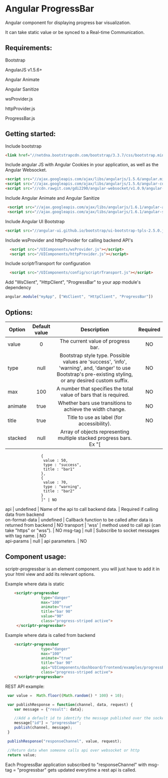# Angular ProgressBar 
 
  Angular component for displaying progress bar visualization.
  
  It can take static value or be synced to a Real-time Communication. 

## Requirements:

  Bootstrap
  
  AngularJS v1.5.6+
  
  Angular Animate 
  
  Angular Sanitize
  
  wsProvider.js
  
  httpProvider.js
  
  ProgressBar.js
  
## Getting started:

  Include bootstrap
  
  ```html
  <link href="//netdna.bootstrapcdn.com/bootstrap/3.3.7/css/bootstrap.min.css" rel="stylesheet">
  ```
  
  Include angular JS with Angular Cookies in your application, as well as the Angular Websocket.
  
  ```html
  <script src="//ajax.googleapis.com/ajax/libs/angularjs/1.5.6/angular.min.js"></script>
  <script src="//ajax.googleapis.com/ajax/libs/angularjs/1.5.6/angular-cookies.js"></script>
  <script src="//cdn.rawgit.com/gdi2290/angular-websocket/v1.0.9/angular-websocket.min.js"></script>
  ```
  
  Include Angular Animate and Angular Sanitize
  
  ```html
   <script src="//ajax.googleapis.com/ajax/libs/angularjs/1.6.1/angular-animate.js"></script>
   <script src="//ajax.googleapis.com/ajax/libs/angularjs/1.6.1/angular-sanitize.js"></script>
   ```
   
  Include  Angular UI Bootstrap
   
  ```html
  <script src="//angular-ui.github.io/bootstrap/ui-bootstrap-tpls-2.5.0.js"></script>
  ```
  
  Include wsProvider and httpProvider for calling backend API's
  
  ```html
    <script src="/UIComponents/wsProvider.js"></script>
    <script src="/UIComponents/httpProvider.js"></script>
  ```
  
  Include scriptrTransport for configuration
  
  ```html
    <script src="/UIComponents/config/scriptrTransport.js"></script>
  ```
  
  Add "WsClient", "HttpClient", "ProgressBar" to your app module's dependency
  
  ```javascript
  angular.module("myApp", ["WsClient", "HttpClient", "ProgressBar"])
  ```
  
## Options:

| Option        | Default value   | Description   | Required   |
| ------------- |:-------------:|:-------------:|:-------------:|
  value | 0 | The current value of progress bar. | NO
  type      | null | Bootstrap style type. Possible values are 'success', 'info', 'warning', and, 'danger' to use Bootstrap's pre-existing styling, or any desired custom suffix. | NO
  max     | 100	 | A number that specifies the total value of bars that is required. | NO
  animate     | true |  Whether bars use transitions to achieve the width change. | NO
  title     | true |  Title to use as label (for accessibility). | NO
  stacked     | null | Array of objects representing multiple stacked progress bars. Ex "[
                    {
                     value : 50,
                     type : "success",
                     title : "bar1"
                    },
                    {
                     value : 70,
                     type : "warning",
                     title : "bar2"
                    }
                    ]" | NO
  api       | undefined    | 	Name of the api to call backend data.		| Required if calling data from backend	 
  on-format-data | undefined | Callback function to be called after data is returned from backend | NO
  transport |  'wss'     | 	method used to call api (can take "https" or "wss").		 | NO
  msg-tag   | null      | 	Subscribe to socket messages with tag name.		| NO     
  api-params  | null       | 	api parameters.  					| NO
  
  
## Component usage:

scriptr-progressbar is an element component. you will just have to add it in your html view and add its relevant options.

Example where data is static

 ```html
     <scriptr-progressbar
                 type="danger"
                 max="100"
                 animate="true"
                 title="bar 90"
                 value="90"
                 class="progress-striped active">
      </scriptr-progressbar>
  ```
  
Example where data is called from backend

 ```html
     <scriptr-progressbar
                 type="danger"
                 max="100"
                 animate="true"
                 title="bar 90"
                 api="UIComponents/dashboard/frontend/examples/progressBar/getProgressBarVal"
                 class="progress-striped active">
     </scriptr-progressbar>
  ```
  
  REST API example:
  
  ```javascript
   var value =  Math.floor((Math.random() * 100) + 10); 

   var publishResponse = function(channel, data, request) {
      var message = {"result": data};

      //Add a default id to identify the message published over the socket
      message["id"] = "progressbar";
      publish(channel, message);
   }

   publishResponse("responseChannel", value, request);

   //Return data when someone calls api over websocket or http
   return value;
  ```
  Each ProgressBar application subscribed to "responseChannel" with msg-tag = "progressbar" gets updated everytime a rest api is called. 

